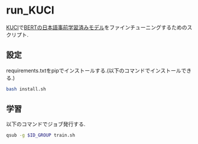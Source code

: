 # run_KUCI

[KUCI](https://nlp.ist.i.kyoto-u.ac.jp/?KUCI)で[BERTの日本語事前学習済みモデル](https://huggingface.co/cl-tohoku/bert-base-japanese-whole-word-masking)をファインチューニングするためのスクリプト.

## 設定

requirements.txtをpipでインストールする.(以下のコマンドでインストールできる.)

```bash
bash install.sh
```

## 学習

以下のコマンドでジョブ発行する.

```bash
qsub -g $ID_GROUP train.sh
```